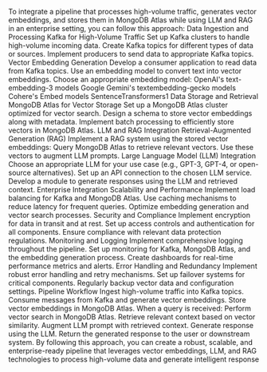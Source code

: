 To integrate a pipeline that processes high-volume traffic, generates vector embeddings, and stores them in MongoDB Atlas while using LLM and RAG in an enterprise setting, you can follow this approach:
Data Ingestion and Processing
Kafka for High-Volume Traffic
Set up Kafka clusters to handle high-volume incoming data.
Create Kafka topics for different types of data or sources.
Implement producers to send data to appropriate Kafka topics.
Vector Embedding Generation
Develop a consumer application to read data from Kafka topics.
Use an embedding model to convert text into vector embeddings.
Choose an appropriate embedding model:
OpenAI's text-embedding-3 models
Google Gemini's textembedding-gecko models
Cohere's Embed models
SentenceTransformers1
Data Storage and Retrieval
MongoDB Atlas for Vector Storage
Set up a MongoDB Atlas cluster optimized for vector search.
Design a schema to store vector embeddings along with metadata.
Implement batch processing to efficiently store vectors in MongoDB Atlas.
LLM and RAG Integration
Retrieval-Augmented Generation (RAG)
Implement a RAG system using the stored vector embeddings:
Query MongoDB Atlas to retrieve relevant vectors.
Use these vectors to augment LLM prompts.
Large Language Model (LLM) Integration
Choose an appropriate LLM for your use case (e.g., GPT-3, GPT-4, or open-source alternatives).
Set up an API connection to the chosen LLM service.
Develop a module to generate responses using the LLM and retrieved context.
Enterprise Integration
Scalability and Performance
Implement load balancing for Kafka and MongoDB Atlas.
Use caching mechanisms to reduce latency for frequent queries.
Optimize embedding generation and vector search processes.
Security and Compliance
Implement encryption for data in transit and at rest.
Set up access controls and authentication for all components.
Ensure compliance with relevant data protection regulations.
Monitoring and Logging
Implement comprehensive logging throughout the pipeline.
Set up monitoring for Kafka, MongoDB Atlas, and the embedding generation process.
Create dashboards for real-time performance metrics and alerts.
Error Handling and Redundancy
Implement robust error handling and retry mechanisms.
Set up failover systems for critical components.
Regularly backup vector data and configuration settings.
Pipeline Workflow
Ingest high-volume traffic into Kafka topics.
Consume messages from Kafka and generate vector embeddings.
Store vector embeddings in MongoDB Atlas.
When a query is received:
Perform vector search in MongoDB Atlas.
Retrieve relevant context based on vector similarity.
Augment LLM prompt with retrieved context.
Generate response using the LLM.
Return the generated response to the user or downstream system.
By following this approach, you can create a robust, scalable, and enterprise-ready pipeline that leverages vector embeddings, LLM, and RAG technologies to process high-volume data and generate intelligent response